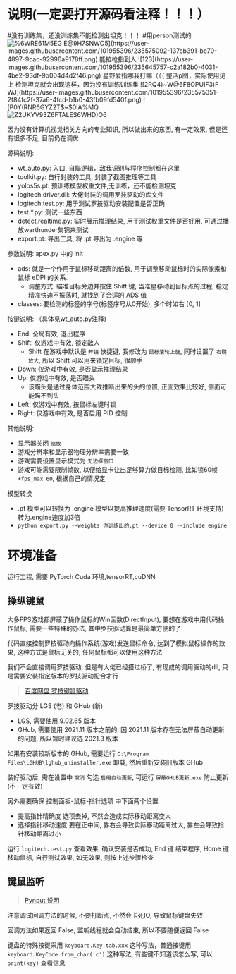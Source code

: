# 说明(一定要打开源码看注释！！！）
#没有训练集，还没训练集不能检测出坦克！！！
#用person测试的
![%6WRE61M5EG E@9H7`SNWO5](https://user-images.githubusercontent.com/101955396/235575092-137cb391-bc70-4897-9cac-92996a9178ff.png)
能拉枪指到人
![123](https://user-images.githubusercontent.com/101955396/235645757-c2a182b0-4031-4be2-93df-9b004d4d2f46.png)
星野爱指哪我打哪（（（                 整活p图，实际使用见上
检测坦克就会出现这样，因为没有训练训练集
![2RQ4)~W@6F8OPUIF3)F WJ](https://user-images.githubusercontent.com/101955396/235575351-2f84fc2f-37a6-4fcd-b1b0-43fb09fd540f.png)
![P0Y(RNR6GYZ2T$~$0`IA%MQ](https://user-images.githubusercontent.com/101955396/235575471-05ea3bd4-67bf-4828-9563-792ef1b67821.png)
![Z2UKYV93Z6FTALES6WHD)O6](https://user-images.githubusercontent.com/101955396/235575485-2aa5b5a7-eb90-4f8e-8207-a00f54b55cad.png)


因为没有计算机视觉相关方向的专业知识, 所以做出来的东西, 有一定效果, 但是还有很多不足, 目前仍在调优

源码说明:

- wt_auto.py: 入口, 自瞄逻辑，敌我识别与程序控制都在这里
- toolkit.py: 自行封装的工具, 封装了截图推理等工具
- yolos5s.pt: 预训练模型权重文件,无训练，还不能检测坦克
- logitech.driver.dll: 大佬封装的调用罗技驱动的库文件
- logitech.test.py: 用于测试罗技驱动安装配置是否正确
- test.*.py: 测试一些东西
- detect.realtime.py: 实时展示推理结果, 用于测试权重文件是否好用, 可通过播放warthunder集锦来测试
- export.pt: 导出工具, 将 .pt 导出为 .engine 等

参数说明: apex.py 中的 init

- ads: 就是一个作用于鼠标移动距离的倍数, 用于调整移动鼠标时的实际像素和鼠标 eDPI 的关系. 
  - 调整方式: 瞄准目标旁边并按住 Shift 键, 当准星移动到目标点的过程, 稳定精准快速不振荡时, 就找到了合适的 ADS 值
- classes: 要检测的标签的序号(标签序号从0开始), 多个时如右 [0, 1]

按键说明:        （具体见wt_auto.py注释)

- End: 全局有效, 退出程序
- Shift: 仅游戏中有效, 锁定敌人
  - Shift 在游戏中默认是 `开镜` 快捷键, 我修改为 `鼠标滚轮上旋`, 同时设置了 `右键放大`, 所以 Shift 可以用来锁定目标, 很顺手
- Down: 仅游戏中有效, 是否显示推理结果
- Up: 仅游戏中有效, 是否瞄头
  - 该瞄头是通过身体范围大致推断出来的头的位置, 正面效果比较好, 侧面可能瞄不到头
- Left: 仅游戏中有效, 按鼠标左键时锁
- Right: 仅游戏中有效, 是否启用 PID 控制

其他说明:

- 显示器关闭 `缩放`
- 游戏分辨率和显示器物理分辨率需要一致
- 游戏需要设置显示模式为 `无边框窗口`
- 游戏可能需要限制帧数, 以便给显卡让出足够算力做目标检测, 比如锁60帧 `+fps_max 60`, 根据自己的情况定

模型转换

- .pt 模型可以转换为 .engine 模型以提高推理速度(需要 TensorRT 环境支持)           转为.engine速度加3倍
- `python export.py --weights 你训练出的.pt --device 0 --include engine`

# 环境准备

运行工程, 需要 PyTorch Cuda 环境,tensorRT,cuDNN



## 操纵键鼠

大多FPS游戏都屏蔽了操作鼠标的Win函数(DirectInput), 要想在游戏中用代码操作鼠标, 需要一些特殊的办法, 其中罗技驱动算是最简单方便的了

代码直接控制罗技驱动向操作系统(游戏)发送鼠标命令, 达到了模拟鼠标操作的效果, 这种方式是鼠标无关的, 任何鼠标都可以使用这种方法

我们不会直接调用罗技驱动, 但是有大佬已经搭过桥了, 有现成的调用驱动的dll, 只是需要安装指定版本的罗技驱动配合才行

> [百度网盘 罗技键鼠驱动](https://pan.baidu.com/s/1VkE2FQrNEOOkW6tCOLZ-kw?pwd=yh3s)

罗技驱动分 LGS (老) 和 GHub (新)

- LGS, 需要使用 9.02.65 版本
- GHub, 需要使用 2021.11 版本之前的, 因 2021.11 版本存在无法屏蔽自动更新的问题, 所以暂时建议选 2021.3 版本

如果有安装较新版本的 GHub, 需要运行 `C:\Program Files\LGHUB\lghub_uninstaller.exe` 卸载, 然后重新安装旧版本 GHub

装好驱动后, 需在设置中 `取消` 勾选 `启用自动更新`, 可运行 `屏蔽GHUB更新.exe` 防止更新(不一定有效)

另外需要确保 控制面板-鼠标-指针选项 中下面两个设置

- 提高指针精确度 选项去掉, 不然会造成实际移动距离变大
- 选择指针移动速度 要在正中间, 靠右会导致实际移动距离过大, 靠左会导致指针移动距离过小

运行 `logitech.test.py` 查看效果, 确认安装是否成功, End 键 结束程序, Home 键 移动鼠标, 自行测试效果, 如无效果, 则按上述步骤检查

## 键鼠监听

> [Pynput 说明](https://pypi.org/project/pynput/)

注意调试回调方法的时候, 不要打断点, 不然会卡死IO, 导致鼠标键盘失效

回调方法如果返回 False, 监听线程就会自动结束, 所以不要随便返回 False

键盘的特殊按键采用 `keyboard.Key.tab.xxx` 这种写法，普通按键用 `keyboard.KeyCode.from_char('c')` 这种写法, 有些键不知道该怎么写, 可以 `print(key)` 查看信息


